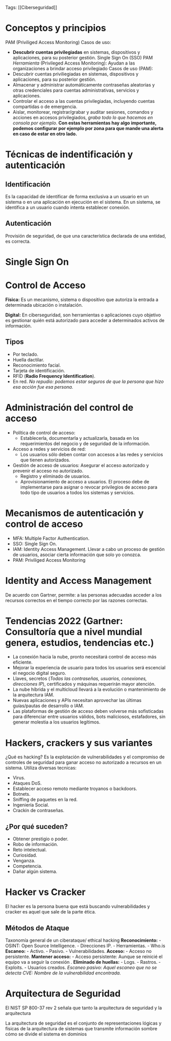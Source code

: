 Tags: [[Ciberseguridad]]
# Conceptos y principios 

PAM (Priviliged Access Monitoring)
Casos de uso:
- **Descubrir cuentas privilegiadas** en sistemas, dispositivos y aplicaciones, para su posterior gestión.
Single Sign On (SSO)
PAM _Herramienta_ (Privileged Access Monitoring): Ayudan a las organizaciones a brindar acceso privilegiado 
Casos de uso (PAM):
- Descubrir cuentas priviliegiadas en sistemas, dispositivos y aplicaciones, para su posterior gestión.
- Almacenar y administrar automáticamente contraseñas aleatorias y otras credenciales para cuentas administrativas, servicios y aplicaciones.
- Controlar el acceso a las cuentas privilegiadas, incluyendo cuentas compartidas o de emergencia.
- Aislar, monitorear, registrar/grabar y auditar sesiones, comandos y acciones en accesos privilegiados, _graba todo lo que hacemos en consola por ejemplo_.
**Con estas herramientas hay algo importante, podemos configurar por ejemplo por zona para que mande una alerta en caso de estar en otro lado.**

# Técnicas de indentificación y autenticación
## Identificación
Es la capacidad de identificar de forma exclusiva a un usuario en un sistema o en una aplicación en ejecución en el sistema.
En un sistema, se identifica a un usuario cuando intenta establecer conexión.
## Autenticación
Provisión de seguridad, de que una característica declarada de una entidad, es correcta.

# Single Sign On

# Control de Acceso
**Física:** Es un mecanismo, sistema o dispositivo que autoriza la entrada a determinada ubicación o instalación.

**Digital:** En ciberseguridad, son herramientas o aplicaciones cuyo objetivo es gestionar quién está autorizado para acceder a determinados activos de información.

## Tipos
- Por teclado.
- Huella dactilar.
- Reconocimiento facial.
- Tarjeta de identificación.
- RFID (**Radio Frequency Identification**).
- En red.
_No repudio: podemos estar seguros de que la persona que hizo esa acción fue esa persona._

# Administración del control de acceso
- Política de control de acceso:
	- Establecerla, documentarla y actualizarla, basada en los requerimientos del negocio y de seguridad de la información.
- Acceso a redes y servicios de red:
	- Los usuarios sólo deben contar con accesos a las redes y servicios que tienen autorizados.
- Gestión de acceso de usuarios: Asegurar el acceso autorizado y prevenir el acceso no autorizado.
	- Registro y eliminado de usuarios.
	- Aprovisionamiento de acceso a usuarios.
	El proceso debe de implementarse para asignar o revocar privilegios de acceso para todo tipo de usuarios a todos los sistemas y servicios.
# Mecanismos de autenticación y control de acceso
- MFA: Multiple Factor Authentication.
- SSO: Single Sign On.
- IAM: Identity Access Management. Llevar a cabo un proceso de gestión de usuarios, asociar cierta información que solo yo conozca.
- PAM: Priviliged Access Monitoring 

# Identity and Access Management
De acuerdo con Gartner, permite:  a las personas adecuadas acceder a los recursos correctos en el tiempo correcto por las razones correctas.

# Tendencias 2022 (Gartner: Consultoría que a nivel mundial genera, estudios, tendencias etc.)
- La conexión hacia la nube, pronto necesitará control de acceso más eficiente.
- Mejorar la experiencia de usuario para todos los usuarios será escencial el negocio digital seguro. 
- Llaves, secretos (_Todas las contraseñas, usuarios, conexiones, direcciones IP_), certificados y máquinas requerirán mayor atención.
- La nube híbrida y el multicloud llevará a la evolución o mantenimiento de la arquitectura IAM.
- Nuevas aplicaciones y APIs necesitan aprovechar las últimas guías/pautas de desarrollo o IAM.
- Las plataformas de gestión de acceso deben volverse más sofisticadas para diferenciar entre usuarios válidos, bots maliciosos, estafadores, sin generar molestia a los usuarios legítimos.
# Hackers, crackers y sus variantes
¿Qué es hacking?
Es la explotación de vulnerabilidades y el compromiso de controles de seguridad para ganar acceso no autorizado a recursos en un sistema.
Utiliza diversas tecnicas:
- Virus.
- Ataques DoS.
- Establecer acceso remoto mediante troyanos o backdoors.
- Botnets.
- Sniffing de paquetes en la red.
- Ingeniería Social.
- Crackin de contraseñas.
## ¿Por qué suceden?
- Obtener prestigio o poder.
- Robo de información.
- Reto intelectual.
- Curiosidad.
- Venganza.
- Competencia.
- Dañar algún sistema.

# Hacker vs Cracker
El hacker es la persona buena que está buscando vulnerabilidades y cracker es aquel que sale de la parte ética.
## Métodos de Ataque

Taxonomía general de un ciberataque/ ethical hacking
**Reconocimiento:** 
	- OSINT: Open Source Intelligence.
	- Direcciones IP.
	- Herramientas.
	- Who.is
**Escaneo:**
	- Activo.
	- Pasivo.
	- Vulnerabilidades.
**Acceso:** 
	- Acceso no persistente.
**Mantener acceso:**
	 - Acceso persistente: Aunque se reinicié el equipo va a seguir la conexión .
**Eliminado de huellas:** 
	 - Logs.
	 - Rastros.
	 - Exploits.
	 - Usuarios creados.
_Escaneo pasivo: Aquel escaneo que no se detecta_
_CVE: Nombre de la vulnerabilidad encontrada._
# Arquitectura de Seguridad
El NIST SP 800-37 rev 2 señala que tanto la arquitectura de seguridad y la arquitectura 

La arquitectura de seguridad es el conjunto de representaciones lógicas y físicas de la arquitectura de sistemas que transmite información sombre cómo se divide el sistema en dominios 